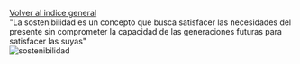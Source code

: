 [Volver al indice general](/README.md)  
"La sostenibilidad es un concepto que busca satisfacer las necesidades del presente sin comprometer la capacidad de las generaciones futuras para satisfacer las suyas"  
![sostenibilidad](img/sostenibilidad.png)
